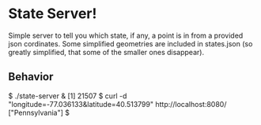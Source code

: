 # State Server!
Simple server to tell you which state, if any, a point is in from a provided json cordinates.
Some simplified geometries are included in states.json (so greatly simplified,
that some of the smaller ones disappear).

## Behavior

  $ ./state-server &
  [1] 21507
  $ curl  -d "longitude=-77.036133&latitude=40.513799" http://localhost:8080/
  ["Pennsylvania"]
  $
